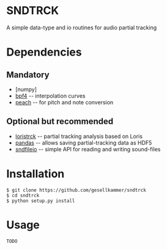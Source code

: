 SNDTRCK
=======

A simple data-type and io routines for audio partial tracking

# Dependencies

## Mandatory

* [numpy]  
* [bpf4]   -- interpolation curves
* [peach]  -- for pitch and note conversion

## Optional but recommended

* [loristrck] -- partial tracking analysis based on Loris
* [pandas]    -- allows saving partial-tracking data as HDF5
* [sndfileio] -- simple API for reading and writing sound-files

# Installation

    $ git clone https://github.com/gesellkammer/sndtrck
    $ cd sndtrck
    $ python setup.py install

# Usage

    TODO

[bpf4]: https://github.com/gesellkammer/bpf4
[peach]: https://github.com/gesellkammer/peach
[loristrck]: https://github.com/gesellkammer/loristrck
[sndfileio]: https://github.com/gesellkammer/sndfileio
[pandas]: http://pandas.pydata.org/